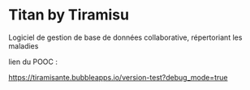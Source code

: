 # Titan by Tiramisu

Logiciel de gestion de base de données collaborative, répertoriant les maladies

lien du POOC :

https://tiramisante.bubbleapps.io/version-test?debug_mode=true
